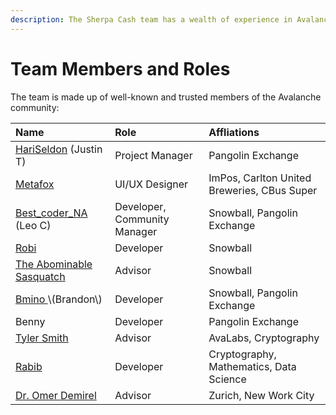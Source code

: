 ```yaml
---
description: The Sherpa Cash team has a wealth of experience in Avalanche DeFi.
---
```


# Team Members and Roles

The team is made up of well-known and trusted members of the Avalanche community:

| Name | Role | Affliations |
| :--- | :--- | :--- |
| [HariSeldon](https://twitter.com/jtrollip) \(Justin T\) | Project Manager   | Pangolin Exchange |
| [Metafox](https://twitter.com/s_metafox) | UI/UX Designer   | ImPos, Carlton United Breweries, CBus Super |
| [Best\_coder\_NA](https://twitter.com/Best_coder_NA) \(Leo C\) | Developer, Community Manager | Snowball, Pangolin Exchange |
| [Robi](https://twitter.com/iam_purple_king) | Developer | Snowball |
| [The Abominable Sasquatch](https://twitter.com/AbominableSas) | Advisor | Snowball |
| [Bmino ](https://twitter.com/bmino_)\(Brandon\) | Developer | Snowball, Pangolin Exchange |
| Benny | Developer | Pangolin Exchange |
| [Tyler Smith](https://twitter.com/tcrypt25519) | Advisor | AvaLabs, Cryptography |
| [Rabib](https://twitter.com/___rabib___) | Developer | Cryptography, Mathematics, Data Science |
| [Dr. Omer Demirel](https://twitter.com/demirelo) | Advisor | Zurich, New Work City |

  


